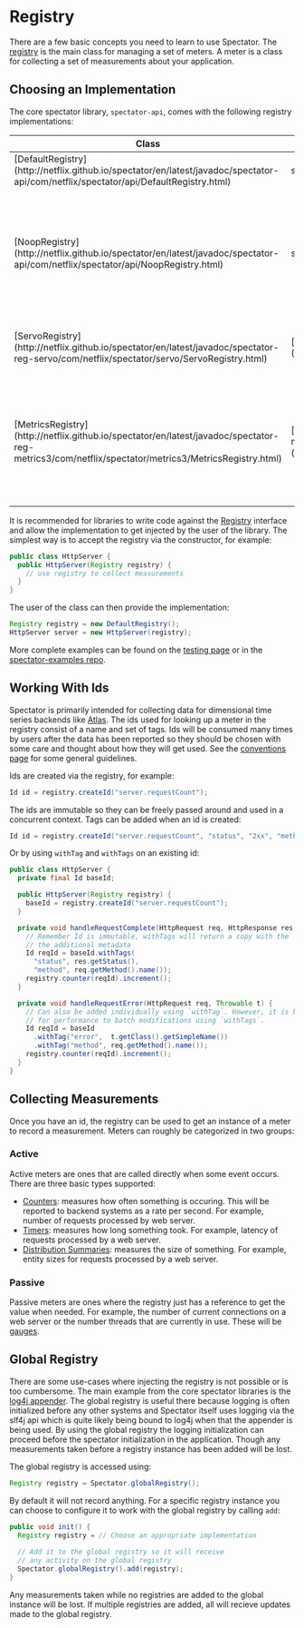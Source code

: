 # Registry

There are a few basic concepts you need to learn to use Spectator.
The [registry](http://netflix.github.io/spectator/en/latest/javadoc/spectator-api/com/netflix/spectator/api/Registry.html)
is the main class for managing a set of meters. A meter is a class for collecting a set of
measurements about your application.

## Choosing an Implementation

The core spectator library, `spectator-api`, comes with the following registry implementations:
 
 <table>
   <thead>
     <th>Class</th>
     <th>Dependency</th>
     <th>Description</th>
   </thead>
   <tbody>
     <tr>
       <td>
       [DefaultRegistry](http://netflix.github.io/spectator/en/latest/javadoc/spectator-api/com/netflix/spectator/api/DefaultRegistry.html)
       </td>
       <td>spectator-api</td>
       <td>
       Updates local counters, frequently used with [unit tests](testing.md).
       </td>
     </tr>
     <tr>
       <td>
       [NoopRegistry](http://netflix.github.io/spectator/en/latest/javadoc/spectator-api/com/netflix/spectator/api/NoopRegistry.html)
       </td>
       <td>spectator-api</td>
       <td>
       Does nothing, tries to make operations as cheap as possible. This implementation is
       typically used to help understand the overhead being created due to instrumentation.
       It can also be useful in testing to help ensure that no side effects were introduced
       where the instrumentation is now needed in order for the application for function
       properly.
       </td>
     </tr>
     <tr>
       <td>
       [ServoRegistry](http://netflix.github.io/spectator/en/latest/javadoc/spectator-reg-servo/com/netflix/spectator/servo/ServoRegistry.html)
       </td>
       <td>[spectator-reg-servo](../registry/servo.md)</td>
       <td>
       Map to [servo library](https://github.com/Netflix/servo). ServoRegistry is deprecated;
       consider use of another implementation.
       </td>
     </tr>
     <tr>
       <td>
       [MetricsRegistry](http://netflix.github.io/spectator/en/latest/javadoc/spectator-reg-metrics3/com/netflix/spectator/metrics3/MetricsRegistry.html)
       </td>
       <td>[spectator-reg-metrics3](../registry/metrics3.md)</td>
       <td>
       Map to [metrics3 library](http://metrics.dropwizard.io/3.1.0/). This implementation
       is typically used for reporting to local files, JMX, or other backends like Graphite.
       Note that it uses a hierarchical naming scheme rather than the dimensional naming
       used by Spectator, so the names will get flattened when mapped to this registry.
       </td>
     </tr>
   </tbody>
 </table>

It is recommended for libraries to write code against the
[Registry](http://netflix.github.io/spectator/en/latest/javadoc/spectator-api/com/netflix/spectator/api/Registry.html)
interface and allow the implementation to get injected by the user of the library. The
simplest way is to accept the registry via the constructor, for example:

```java
public class HttpServer {
  public HttpServer(Registry registry) {
    // use registry to collect measurements
  }
}
```

The user of the class can then provide the implementation:

```java
Registry registry = new DefaultRegistry();
HttpServer server = new HttpServer(registry);
```

More complete examples can be found on the [testing page](testing.md) or in the
[spectator-examples repo](https://github.com/brharrington/spectator-examples).

## Working With Ids

Spectator is primarily intended for collecting data for dimensional time series
backends like [Atlas](https://github.com/Netflix/atlas). The ids used for looking
up a meter in the registry consist of a name and set of tags. Ids will be consumed
many times by users after the data has been reported so they should be chosen with
some care and thought about how they will get used. See the [conventions page](conventions.md)
for some general guidelines.

Ids are created via the registry, for example:

```java
Id id = registry.createId("server.requestCount");
```

The ids are immutable so they can be freely passed around and used in a concurrent
context. Tags can be added when an id is created:

```java
Id id = registry.createId("server.requestCount", "status", "2xx", "method", "GET");
```

Or by using `withTag` and `withTags` on an existing id:

```java
public class HttpServer {
  private final Id baseId;

  public HttpServer(Registry registry) {
    baseId = registry.createId("server.requestCount");
  }

  private void handleRequestComplete(HttpRequest req, HttpResponse res) {
    // Remember Id is immutable, withTags will return a copy with the
    // the additional metadata
    Id reqId = baseId.withTags(
      "status", res.getStatus(),
      "method", req.getMethod().name());
    registry.counter(reqId).increment();
  }

  private void handleRequestError(HttpRequest req, Throwable t) {
    // Can also be added individually using `withTag`. However, it is better
    // for performance to batch modifications using `withTags`.
    Id reqId = baseId
      .withTag("error",  t.getClass().getSimpleName())
      .withTag("method", req.getMethod().name());
    registry.counter(reqId).increment();
  }
}
```

## Collecting Measurements

Once you have an id, the registry can be used to get an instance of a meter to
record a measurement. Meters can roughly be categorized in two groups:

### Active

Active meters are ones that are called directly when some event occurs. There are
three basic types supported:

* [Counters](counter.md): measures how often something is occuring. This will be
  reported to backend systems as a rate per second. For example, number of requests
  processed by web server.
* [Timers](timer.md): measures how long something took. For example, latency of
  requests processed by a web server.
* [Distribution Summaries](dist-summary.md): measures the size of something. For
  example, entity sizes for requests processed by a web server.

### Passive

Passive meters are ones where the registry just has a reference to get the value
when needed. For example, the number of current connections on a web server or
the number threads that are currently in use. These will be [gauges](gauge.md).

## Global Registry

There are some use-cases where injecting the registry is not possible or is too
cumbersome. The main example from the core spectator libraries is the
[log4j appender](../ext/log4j2.md). The global registry is useful there because
logging is often initialized before any other systems and Spectator itself uses
logging via the slf4j api which is quite likely being bound to log4j when that
the appender is being used. By using the global registry the logging initialization
can proceed before the spectator initialization in the application. Though any
measurements taken before a registry instance has been added will be lost.

The global registry is accessed using:

```java
Registry registry = Spectator.globalRegistry();
```

By default it will not record anything. For a specific registry instance you can
choose to configure it to work with the global registry by calling `add`:

```java
public void init() {
  Registry registry = // Choose an appropriate implementation
  
  // Add it to the global registry so it will receive
  // any activity on the global registry
  Spectator.globalRegistry().add(registry);
}
```

Any measurements taken while no registries are added to the global instance will
be lost. If multiple registries are added, all will recieve updates made to the global
registry.
